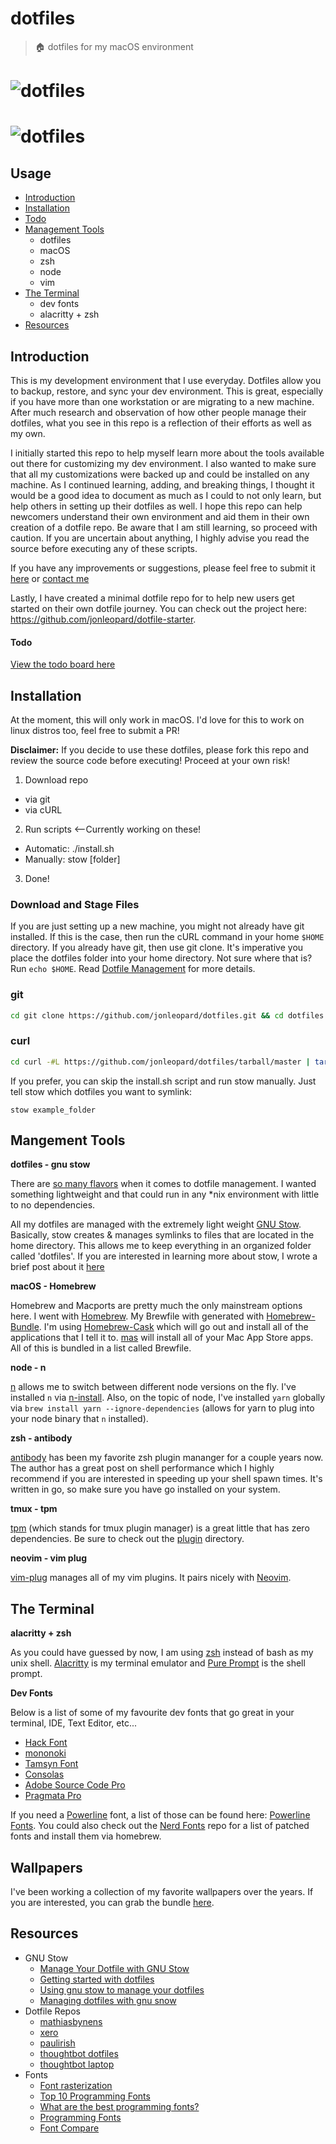 # dotfiles

> 🏠 dotfiles for my macOS environment

# ![dotfiles][logo]
# ![dotfiles][logo2]

## Usage

* [Introduction](#introduction)
* [Installation](#installation)
* [Todo](#todo)
* [Management Tools](#mangement-tools)
  * dotfiles
  * macOS
  * zsh
  * node
  * vim
* [The Terminal](#the-terminal)
  * dev fonts
  * alacritty + zsh
* [Resources](#resources)

## Introduction

This is my development environment that I use everyday. Dotfiles allow you to backup, restore, and sync your dev environment. This is great, especially if you have more than one workstation or are migrating to a new machine. After much research and observation of how other people manage their dotfiles, what you see in this repo is a reflection of their efforts as well as my own.

I initially started this repo to help myself learn more about the tools available out there for customizing my dev environment. I also wanted to make sure that all my customizations were backed up and could be installed on any machine. As I continued learning, adding, and breaking things, I thought it would be a good idea to document as much as I could to not only learn, but help others in setting up their dotfiles as well. I hope this repo can help newcomers understand their own environment and aid them in their own creation of a dotfile repo. Be aware that I am still learning, so proceed with caution. If you are uncertain about anything, I highly advise you read the source before executing any of these scripts.

If you have any improvements or suggestions, please feel free to submit it [here](https://github.com/jonleopard/dotfiles/issues) or [contact me](https://twitter.com/jonlprd)

Lastly, I have created a minimal dotfile repo for to help new users get started on their own dotfile journey. You can check out the project here: https://github.com/jonleopard/dotfile-starter.





#### Todo

[View the todo board here](https://github.com/jonleopard/dotfiles/projects/1)


## Installation

At the moment, this will only work in macOS. I'd love for this to work on linux distros too, feel free to submit a PR!

**Disclaimer:** If you decide to use these dotfiles, please fork this repo and review the source code before executing! Proceed at your own risk!

1.  Download repo

* via git
* via cURL

2.  Run scripts <--Currently working on these!

* Automatic: ./install.sh
* Manually: stow [folder]

3.  Done!

### Download and Stage Files

If you are just setting up a new machine, you might not already have git installed. If this is the case, then run the cURL command in your home `$HOME` directory. If you already have git, then use git clone. It's imperative you place the dotfiles folder into your home directory. Not sure where that is? Run `echo $HOME`. Read [Dotfile Management](https://github.com/jonleopard/dotfiles#dotfile-management) for more details.

### git

```bash
cd git clone https://github.com/jonleopard/dotfiles.git && cd dotfiles && chmod +x install.sh
```

### curl

```bash
cd curl -#L https://github.com/jonleopard/dotfiles/tarball/master | tar -xzv
```

If you prefer, you can skip the install.sh script and run stow manually. Just tell stow which dotfiles you want to symlink:

```
stow example_folder
```



## Mangement Tools


**dotfiles - gnu stow**

There are [so many flavors](https://www.reddit.com/r/fossworldproblems/comments/2jk4gi/there_are_too_many_solutions_for_managing_dotfiles/) when it comes to dotfile management. I wanted something lightweight and that could run in any \*nix environment with little to no dependencies.

All my dotfiles are managed with the extremely light weight [GNU Stow](https://www.gnu.org/software/stow/). Basically, stow creates & manages symlinks to files that are located in the home directory. This allows me to keep everything in an organized folder called 'dotfiles'. If you are interested in learning more about stow, I wrote a brief post about it [here](https://jonleopard.com/blog/dotfile-management-with-gnu-stow/)

**macOS - Homebrew**

Homebrew and Macports are pretty much the only mainstream options here. I went with [Homebrew](http://brew.sh/). My Brewfile with generated with [Homebrew-Bundle](https://github.com/Homebrew/homebrew-bundle). I'm using [Homebrew-Cask](https://github.com/Homebrew/homebrew-bundle) which will go out and install all of the applications that I tell it to. [mas](https://github.com/mas-cli/mas) will install all of your Mac App Store apps. All of this is bundled in a list called Brewfile.

**node - n**

[n](https://github.com/tj/n) allows me to switch between different node versions on the fly. I've installed `n` via [n-install](https://github.com/mklement0/n-install). Also, on the topic of node, I've installed `yarn` globally via `brew install yarn --ignore-dependencies` (allows for yarn to plug into your node binary that `n` installed). 

**zsh - antibody**

[antibody](http://getantibody.github.io/) has been my favorite zsh plugin mananger for a couple years now. The author has a great post on shell performance which I highly recommend if you are interested in speeding up your shell spawn times. It's written in go, so make sure you have go installed on your system.

**tmux - tpm**

[tpm](https://github.com/tmux-plugins/tpm) (which stands for tmux plugin manager) is a great little that has zero dependencies. Be sure to check out the [plugin](https://github.com/tmux-plugins) directory. 

**neovim - vim plug**

[vim-plug](https://github.com/junegunn/vim-plug) manages all of my vim plugins. It pairs nicely with [Neovim](https://github.com/junegunn/vim-plug#neovim).

## The Terminal


**alacritty + zsh**

As you could have guessed by now, I am using [zsh](http://www.zsh.org/) instead of bash as my unix shell. [Alacritty](https://github.com/jwilm/alacritty) is my terminal emulator and [Pure Prompt](https://github.com/sindresorhus/pure) is the shell prompt.


**Dev Fonts**

Below is a list of some of my favourite dev fonts that go great in your terminal, IDE, Text Editor, etc...
* [Hack Font](https://sourcefoundry.org/hack/)
* [mononoki](https://madmalik.github.io/mononoki/)
* [Tamsyn Font](http://www.fial.com/~scott/tamsyn-font/)
* [Consolas](https://www.typewolf.com/site-of-the-day/fonts/consolas)
* [Adobe Source Code Pro](https://github.com/adobe-fonts/source-code-pro)
* [Pragmata Pro](http://www.fsd.it/shop/fonts/pragmatapro/)

If you need a [Powerline](https://github.com/powerline/powerline) font, a list of those can be found here: [Powerline Fonts](https://github.com/powerline/fonts). You could also check out the [Nerd Fonts](https://nerdfonts.com/) repo for a list of patched fonts and install them via homebrew.


## Wallpapers
I've been working a collection of my favorite wallpapers over the years. If you are interested, you can grab the bundle [here](https://www.dropbox.com/sh/phhmo009i52wp0r/AAAOhBkQrMM3a3Iy9e3n_aKAa?dl=0).

## Resources

* GNU Stow
  * [Manage Your Dotfile with GNU Stow](https://jonleopard.com/blog/dotfile-management-with-gnu-stow/)
  * [Getting started with dotfiles](https://medium.com/@webprolific/getting-started-with-dotfiles-43c3602fd789#.6u2xwvbpv)
  * [Using gnu stow to manage your dotfiles](http://brandon.invergo.net/news/2012-05-26-using-gnu-stow-to-manage-your-dotfiles.html)
  * [Managing dotfiles with gnu snow](https://alexpearce.me/2016/02/managing-dotfiles-with-stow/)
* Dotfile Repos
  * [mathiasbynens](https://github.com/mathiasbynens/dotfiles/)
  * [xero](https://github.com/xero/dotfiles)
  * [paulirish](https://github.com/paulirish/dotfiles)
  * [thoughtbot dotfiles](https://github.com/thoughtbot/dotfiles)
  * [thoughtbot laptop](https://github.com/thoughtbot/laptop)
* Fonts
  * [Font rasterization](https://en.wikipedia.org/wiki/Font_rasterization)
  * [Top 10 Programming Fonts](http://hivelogic.com/articles/top-10-programming-fonts/)
  * [What are the best programming fonts?](https://www.slant.co/topics/67/~programming-fonts)
  * [Programming Fonts](http://programmingfonts.org/)
  * [Font Compare](http://s9w.io/font_compare/)

 

[logo]: .github/screenshot.png
[logo2]: .github/screenshot-2.png
